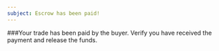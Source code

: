 ```yaml
---
subject: Escrow has been paid!
---
```

###Your trade has been paid by the buyer.
Verify you have received the payment and release the funds.